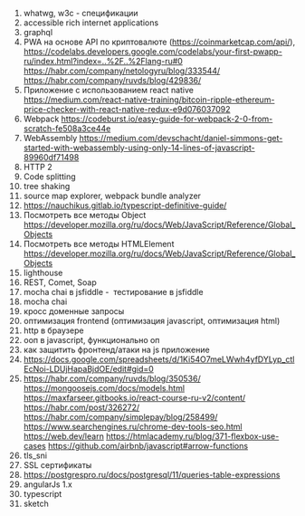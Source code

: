 1. whatwg, w3c - спецификации
2. accessible rich internet applications
3. graphql
4. PWA на основе API по криптовалюте (https://coinmarketcap.com/api/),  
    https://codelabs.developers.google.com/codelabs/your-first-pwapp-ru/index.html?index=..%2F..%2Flang-ru#0
    https://habr.com/company/netologyru/blog/333544/
    https://habr.com/company/ruvds/blog/429836/
5. Приложение с использованием react native https://medium.com/react-native-training/bitcoin-ripple-ethereum-price-checker-with-react-native-redux-e9d076037092
6. Webpack https://codeburst.io/easy-guide-for-webpack-2-0-from-scratch-fe508a3ce44e
7. WebAssembly https://medium.com/devschacht/daniel-simmons-get-started-with-webassembly-using-only-14-lines-of-javascript-89960df71498
9. HTTP 2
10. Code splitting
11. tree shaking
12. source map explorer, webpack bundle analyzer
13. https://nauchikus.gitlab.io/typescript-definitive-guide/
14. Посмотреть все методы Object https://developer.mozilla.org/ru/docs/Web/JavaScript/Reference/Global_Objects
15. Посмотреть все методы HTMLElement https://developer.mozilla.org/ru/docs/Web/JavaScript/Reference/Global_Objects
16. lighthouse
17. REST, Comet, Soap
18. mocha chai в jsfiddle -  тестирование в jsfiddle
19. mocha chai
20. кросс доменные запросы
21. оптимизация frontend (оптимизация javascript, оптимизация html)
22. http в браузере
23. ооп в javascript, функционально оп
24. как защитить фронтенд/атаки на js приложение
25. https://docs.google.com/spreadsheets/d/1Ki54O7meLWwh4yfDYLyp_ctlEcNoi-LDUjHapaBjdOE/edit#gid=0
26. https://habr.com/company/ruvds/blog/350536/
    https://mongoosejs.com/docs/models.html
    https://maxfarseer.gitbooks.io/react-course-ru-v2/content/
    https://habr.com/post/326272/
    https://habr.com/company/simplepay/blog/258499/
    https://www.searchengines.ru/chrome-dev-tools-seo.html
    https://web.dev/learn
    https://htmlacademy.ru/blog/371-flexbox-use-cases
    https://github.com/airbnb/javascript#arrow-functions
27. tls_sni
28. SSL сертификаты
29. https://postgrespro.ru/docs/postgresql/11/queries-table-expressions
31. angularJs 1.x
33. typescript
34. sketch 